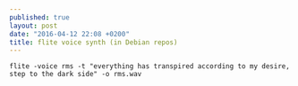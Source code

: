 ```yaml
---
published: true
layout: post
date: "2016-04-12 22:08 +0200"
title: flite voice synth (in Debian repos)
---
```


    flite -voice rms -t "everything has transpired according to my desire, step to the dark side" -o rms.wav
